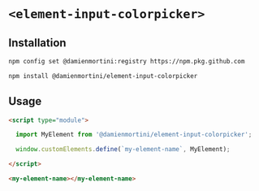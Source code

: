 # `<element-input-colorpicker>`

## Installation

```sh
npm config set @damienmortini:registry https://npm.pkg.github.com

npm install @damienmortini/element-input-colorpicker
```

## Usage
```html
<script type="module">

  import MyElement from '@damienmortini/element-input-colorpicker';

  window.customElements.define(`my-element-name`, MyElement);

</script>

<my-element-name></my-element-name>
```
